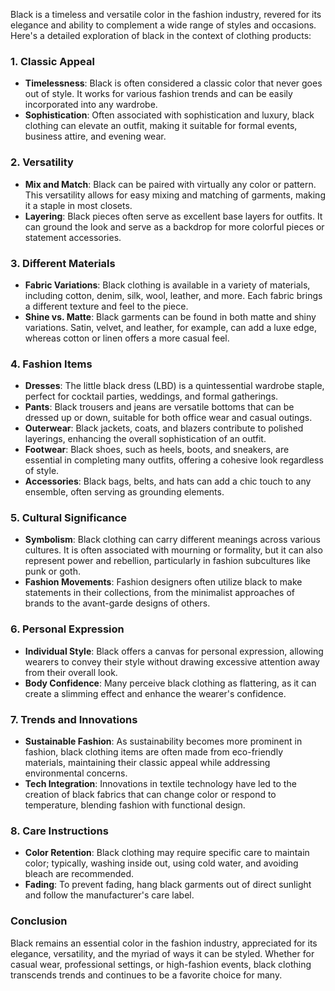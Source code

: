 Black is a timeless and versatile color in the fashion industry, revered for its elegance and ability to complement a wide range of styles and occasions. Here's a detailed exploration of black in the context of clothing products:

### 1. **Classic Appeal**
   - **Timelessness**: Black is often considered a classic color that never goes out of style. It works for various fashion trends and can be easily incorporated into any wardrobe.
   - **Sophistication**: Often associated with sophistication and luxury, black clothing can elevate an outfit, making it suitable for formal events, business attire, and evening wear.

### 2. **Versatility**
   - **Mix and Match**: Black can be paired with virtually any color or pattern. This versatility allows for easy mixing and matching of garments, making it a staple in most closets.
   - **Layering**: Black pieces often serve as excellent base layers for outfits. It can ground the look and serve as a backdrop for more colorful pieces or statement accessories.

### 3. **Different Materials**
   - **Fabric Variations**: Black clothing is available in a variety of materials, including cotton, denim, silk, wool, leather, and more. Each fabric brings a different texture and feel to the piece.
   - **Shine vs. Matte**: Black garments can be found in both matte and shiny variations. Satin, velvet, and leather, for example, can add a luxe edge, whereas cotton or linen offers a more casual feel.

### 4. **Fashion Items**
   - **Dresses**: The little black dress (LBD) is a quintessential wardrobe staple, perfect for cocktail parties, weddings, and formal gatherings.
   - **Pants**: Black trousers and jeans are versatile bottoms that can be dressed up or down, suitable for both office wear and casual outings.
   - **Outerwear**: Black jackets, coats, and blazers contribute to polished layerings, enhancing the overall sophistication of an outfit.
   - **Footwear**: Black shoes, such as heels, boots, and sneakers, are essential in completing many outfits, offering a cohesive look regardless of style.
   - **Accessories**: Black bags, belts, and hats can add a chic touch to any ensemble, often serving as grounding elements.

### 5. **Cultural Significance**
   - **Symbolism**: Black clothing can carry different meanings across various cultures. It is often associated with mourning or formality, but it can also represent power and rebellion, particularly in fashion subcultures like punk or goth.
   - **Fashion Movements**: Fashion designers often utilize black to make statements in their collections, from the minimalist approaches of brands to the avant-garde designs of others.

### 6. **Personal Expression**
   - **Individual Style**: Black offers a canvas for personal expression, allowing wearers to convey their style without drawing excessive attention away from their overall look.
   - **Body Confidence**: Many perceive black clothing as flattering, as it can create a slimming effect and enhance the wearer's confidence.

### 7. **Trends and Innovations**
   - **Sustainable Fashion**: As sustainability becomes more prominent in fashion, black clothing items are often made from eco-friendly materials, maintaining their classic appeal while addressing environmental concerns.
   - **Tech Integration**: Innovations in textile technology have led to the creation of black fabrics that can change color or respond to temperature, blending fashion with functional design.

### 8. **Care Instructions**
   - **Color Retention**: Black clothing may require specific care to maintain color; typically, washing inside out, using cold water, and avoiding bleach are recommended.
   - **Fading**: To prevent fading, hang black garments out of direct sunlight and follow the manufacturer's care label.

### Conclusion
Black remains an essential color in the fashion industry, appreciated for its elegance, versatility, and the myriad of ways it can be styled. Whether for casual wear, professional settings, or high-fashion events, black clothing transcends trends and continues to be a favorite choice for many.